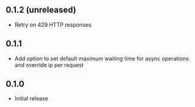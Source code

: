 ## 0.1.2 (unreleased)

- Retry on 429 HTTP responses

## 0.1.1

- Add option to set default maximum waiting time for async operations and override ip per request

## 0.1.0

- Initial release
